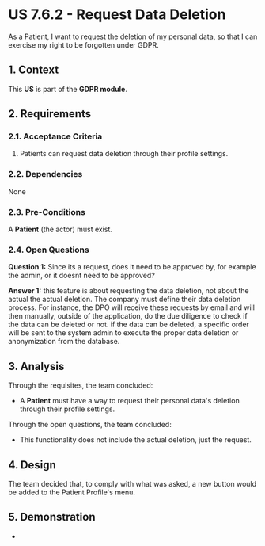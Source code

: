 # US 7.6.2 - Request Data Deletion

As a Patient, I want to request the deletion of my personal data, so that I can exercise my right to be forgotten under GDPR.

## 1. Context

This **US** is part of the **GDPR module**.

## 2. Requirements

### 2.1. Acceptance Criteria

1. Patients can request data deletion through their profile settings.

### 2.2. Dependencies

None

### 2.3. Pre-Conditions

A **Patient** (the actor) must exist.

### 2.4. Open Questions

**Question 1:** Since its a request, does it need to be approved by, for example the admin, or it doesnt need to be approved?

**Answer 1:** this feature is about requesting the data deletion, not about the actual the actual deletion. The company must define their data deletion process. For instance, the DPO will receive these requests by email and will then manually, outside of the application, do the due diligence to check if the data can be deleted or not. if the data can be deleted, a specific order will be sent to the system admin to execute the proper data deletion or anonymization from the database.

## 3. Analysis

Through the requisites, the team concluded:
* A **Patient** must have a way to request their personal data's deletion through their profile settings.

Through the open questions, the team concluded:
* This functionality does not include the actual deletion, just the request.

## 4. Design

The team decided that, to comply with what was asked, a new button would be added to the Patient Profile's menu.

## 5. Demonstration

-